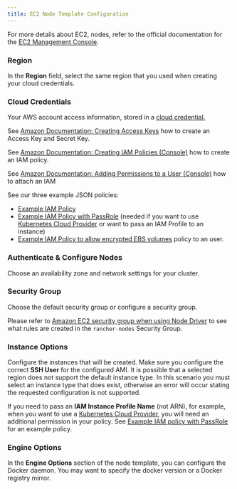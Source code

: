 ```yaml
---
title: EC2 Node Template Configuration
---
```


<head>
  <link rel="canonical" href="https://ranchermanager.docs.rancher.com/reference-guides/cluster-configuration/downstream-cluster-configuration/node-template-configuration/amazon-ec2"/>
</head>

For more details about EC2, nodes, refer to the official documentation for the [EC2 Management Console](https://aws.amazon.com/ec2).
### Region

In the **Region** field, select the same region that you used when creating your cloud credentials.

### Cloud Credentials

Your AWS account access information, stored in a [cloud credential.](../../../user-settings/manage-cloud-credentials.md)

See [Amazon Documentation: Creating Access Keys](https://docs.aws.amazon.com/IAM/latest/UserGuide/id_credentials_access-keys.html#Using_CreateAccessKey) how to create an Access Key and Secret Key.

See [Amazon Documentation: Creating IAM Policies (Console)](https://docs.aws.amazon.com/IAM/latest/UserGuide/access_policies_create.html#access_policies_create-start) how to create an IAM policy.

See [Amazon Documentation: Adding Permissions to a User (Console)](https://docs.aws.amazon.com/IAM/latest/UserGuide/id_users_change-permissions.html#users_change_permissions-add-console) how to attach an IAM

See our three example JSON policies:

- [Example IAM Policy](../../../../how-to-guides/new-user-guides/kubernetes-clusters-in-rancher-setup/launch-kubernetes-with-rancher/use-new-nodes-in-an-infra-provider/create-an-amazon-ec2-cluster.md#example-iam-policy)
- [Example IAM Policy with PassRole](../../../../how-to-guides/new-user-guides/kubernetes-clusters-in-rancher-setup/launch-kubernetes-with-rancher/use-new-nodes-in-an-infra-provider/create-an-amazon-ec2-cluster.md#example-iam-policy-with-passrole) (needed if you want to use [Kubernetes Cloud Provider](../../../../how-to-guides/new-user-guides/kubernetes-clusters-in-rancher-setup/launch-kubernetes-with-rancher/set-up-cloud-providers/set-up-cloud-providers.md) or want to pass an IAM Profile to an instance)
- [Example IAM Policy to allow encrypted EBS volumes](../../../../how-to-guides/new-user-guides/kubernetes-clusters-in-rancher-setup/launch-kubernetes-with-rancher/use-new-nodes-in-an-infra-provider/create-an-amazon-ec2-cluster.md#example-iam-policy-to-allow-encrypted-ebs-volumes) policy to an user.

### Authenticate & Configure Nodes

Choose an availability zone and network settings for your cluster.

### Security Group

Choose the default security group or configure a security group.

Please refer to [Amazon EC2 security group when using Node Driver](../../../../getting-started/installation-and-upgrade/installation-requirements/port-requirements.md#rancher-aws-ec2-security-group) to see what rules are created in the `rancher-nodes` Security Group.

### Instance Options

Configure the instances that will be created. Make sure you configure the correct **SSH User** for the configured AMI. It is possible that a selected region does not support the default instance type. In this scenario you must select an instance type that does exist, otherwise an error will occur stating the requested configuration is not supported.

If you need to pass an **IAM Instance Profile Name** (not ARN), for example, when you want to use a [Kubernetes Cloud Provider](../../../../how-to-guides/new-user-guides/kubernetes-clusters-in-rancher-setup/launch-kubernetes-with-rancher/set-up-cloud-providers/set-up-cloud-providers.md), you will need an additional permission in your policy. See [Example IAM policy with PassRole](../../../../how-to-guides/new-user-guides/kubernetes-clusters-in-rancher-setup/launch-kubernetes-with-rancher/use-new-nodes-in-an-infra-provider/create-an-amazon-ec2-cluster.md#example-iam-policy-with-passrole) for an example policy.

### Engine Options

In the **Engine Options** section of the node template, you can configure the Docker daemon. You may want to specify the docker version or a Docker registry mirror.
